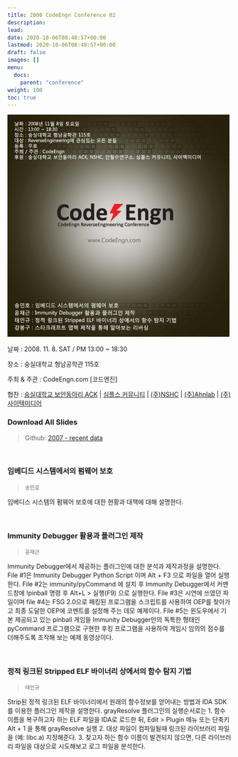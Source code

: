 ```yaml
---
title: 2008 CodeEngn Conference 02
description: 
lead: 
date: 2020-10-06T08:48:57+00:00
lastmod: 2020-10-06T08:48:57+00:00
draft: false
images: []
menu:
  docs:
    parent: "conference"
weight: 100
toc: true
---
```


<img class="img-fluid lazyload blur-up border-0" data-sizes=auto src=codeengn_conference_02_poster.jpg alt=Rectangle>
<br />

날짜 : 2008. 11. 8. SAT / PM 13:00 ~ 18:30

장소 : 숭실대학교 형남공학관 115호

주최 & 주관 : CodeEngn.com [코드엔진] &nbsp;

협찬 : <a href='http://ack.or.kr' target='_blank'>숭실대학교 보안동아리 ACK</a> |
<a href='http://www.simples.kr' target='_blank'>심플스 커뮤니티</a> |
<a href='https://www.nshc.net' target='_blank'>(주)NSHC</a> |
<a href='https://www.ahnlab.com' target='_blank'>(주)Ahnlab</a> |
<a href='https://search.naver.com/search.naver?where=nexearch&sm=top_hty&fbm=0&ie=utf8&query=사이텍미디어' target='_blank'>(주)사이텍미디어</a>
<br />

### Download All Slides

> Github: <a href='https://github.com/codeengn/codeengn-conference' target='_blank'>2007 - recent data</a>

<br />



### 임베디드 시스템에서의 펌웨어 보호

> <small>송민호</small>


임베디스 시스템의 펌웨어 보호에 대한 현황과 대책에 대해 설명한다.


<br />

### Immunity Debugger 활용과 플러그인 제작

> <small>윤재근</small>


Immunity Debugger에서 제공하는 플러그인에 대한 분석과 제작과정을 설명한다. File #1은 Immunity Debugger Python Script 이며 Alt + F3 으로 파일을 열어 실행한다. File #2는 immunity/pyCommand 에 설치 후 Immunity Debugger에서 커맨드창에 !pinball 명령 후 Alt+L > 실행(F9) 으로 실행한다. File #3은 시연에 쓰였던 파일이며 file #4는 FSG 2.0으로 패킹된 프로그램을 스크립트를 사용하여 OEP를 찾아가고 최종 도달한 OEP에 코멘트를 설정해 주는 데모 예제이다. File #5는 윈도우에서 기본 제공되고 있는 pinball 게임을 Immunity Debugger만의 독특한 형태인 pyCommand 프로그램으로 구현한 후킹 프로그램을 사용하여 게임시 임의의 점수를 더해주도록 조작해 보는 예제 동영상이다.


<br />

### 정적 링크된 Stripped ELF 바이너리 상에서의 함수 탐지 기법

> <small>태인규</small>


Strip된 정적 링크된 ELF 바이너리에서 원래의 함수정보를 얻어내는 방법과 IDA SDK를 이용한 플러그인 제작을 설명한다. grayResolve 플러그인의 실행순서로는 1. 함수 이름을 복구하고자 하는 ELF 파일을 IDA로 로드한 뒤, Edit > Plugin 메뉴 또는 단축키 Alt + 1 을 통해 grayResolve 실행 2. 대상 파일이 컴파일될때 링크된 라이브러리 파일을 (예: libc.a) 지정해준다. 3. 찾고자 하는 함수 이름이 발견되지 않으면, 다른 라이브러리 파일을 대상으로 시도해보고 로그 파일을 분석한다.
